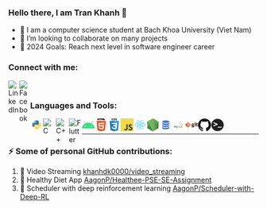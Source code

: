 ### Hello there, I am Tran Khanh 👋

- 🔭 I am a computer science student at Bach Khoa University (Viet Nam)
- 👯 I’m looking to collaborate on many projects
- 🥅 2024 Goals: Reach next level in software engineer career

### Connect with me:

[<img align="left" alt="LinkedIn" width="22px" src="https://cdn.jsdelivr.net/npm/simple-icons@v3/icons/linkedin.svg" />][linkedin]
[<img align="left" alt="Facebook" width="22px" src="https://img.icons8.com/fluent/48/000000/facebook-new.png"/>][facebook]

<br />

### Languages and Tools:
[<img align="left" alt="Python" width="26px" src="https://raw.githubusercontent.com/github/explore/80688e429a7d4ef2fca1e82350fe8e3517d3494d/topics/python/python.png" />][github]
[<img align="left" alt="C" width="26px" src="https://img.icons8.com/color/48/000000/c-programming.png"/>][github]
[<img align="left" alt="C++" width="26px" src="https://img.icons8.com/color/48/000000/c-plus-plus-logo.png"/>][github]
[<img align="left" alt="Flutter" width="26px" src="https://img.icons8.com/color/48/000000/flutter.png"/>][github]
[<img align="left" alt="Android" width="26px" src="https://raw.githubusercontent.com/github/explore/80688e429a7d4ef2fca1e82350fe8e3517d3494d/topics/android/android.png"/>][github]
[<img align="left" alt="HTML5" width="26px" src="https://raw.githubusercontent.com/github/explore/80688e429a7d4ef2fca1e82350fe8e3517d3494d/topics/html/html.png" />][github]
[<img align="left" alt="CSS3" width="26px" src="https://raw.githubusercontent.com/github/explore/80688e429a7d4ef2fca1e82350fe8e3517d3494d/topics/css/css.png" />][github]
[<img align="left" alt="JavaScript" width="26px" src="https://raw.githubusercontent.com/github/explore/80688e429a7d4ef2fca1e82350fe8e3517d3494d/topics/javascript/javascript.png" />][github]
[<img align="left" alt="React" width="26px" src="https://raw.githubusercontent.com/github/explore/80688e429a7d4ef2fca1e82350fe8e3517d3494d/topics/react/react.png" />][github]
[<img align="left" alt="Node.js" width="26px" src="https://raw.githubusercontent.com/github/explore/80688e429a7d4ef2fca1e82350fe8e3517d3494d/topics/nodejs/nodejs.png" />][github]
[<img align="left" alt="SQL" width="26px" src="https://raw.githubusercontent.com/github/explore/80688e429a7d4ef2fca1e82350fe8e3517d3494d/topics/sql/sql.png" />][github]
[<img align="left" alt="MySQL" width="26px" src="https://raw.githubusercontent.com/github/explore/80688e429a7d4ef2fca1e82350fe8e3517d3494d/topics/mysql/mysql.png" />][github]
[<img align="left" alt="Git" width="26px" src="https://raw.githubusercontent.com/github/explore/80688e429a7d4ef2fca1e82350fe8e3517d3494d/topics/git/git.png" />][github]
[<img align="left" alt="GitHub" width="26px" src="https://raw.githubusercontent.com/github/explore/78df643247d429f6cc873026c0622819ad797942/topics/github/github.png" />][github]
[<img align="left" alt="Terminal" width="26px" src="https://raw.githubusercontent.com/github/explore/80688e429a7d4ef2fca1e82350fe8e3517d3494d/topics/terminal/terminal.png" />][github]

<br />

---

### :zap: Some of personal GitHub contributions:
  
<!--START_SECTION:activity-->
1. 🎥 Video Streaming [khanhdk0000/video_streaming](https://github.com/khanhdk0000/video_streaming)
2. 🥗 Healthy Diet App [AagonP/Healthee-PSE-SE-Assignment](https://github.com/AagonP/Healthee-PSE-SE-Assignment)
3. 🧠 Scheduler with deep reinforcement learning [AagonP/Scheduler-with-Deep-RL](https://github.com/AagonP/Scheduler-with-Deep-RL)
<!--END_SECTION:activity-->


<br />


<!-- <details>
  <summary>:zap: GitHub Stats</summary>

  <img align="left" alt="codeSTACKr's GitHub Stats" src="https://github-readme-stats.codestackr.vercel.app/api?username=codeSTACKr&show_icons=true&hide_border=true" />

</details> -->

[github]: https://github.com/khanhdk0000
[facebook]: https://www.facebook.com/khanhdangdk0000/
[linkedin]: https://www.linkedin.com/in/tran-khanh-dang-6031a8175/
[mail]: khanhtran.dang2000@gmail.com

